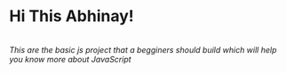 <h1>Hi This Abhinay!</h1><br>
<i>This are the basic js project that a begginers should build which will help you know more about JavaScript</i>
